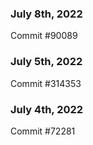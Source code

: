 ### July 8th, 2022

Commit #90089

### July 5th, 2022

Commit #314353


### July 4th, 2022

Commit #72281
